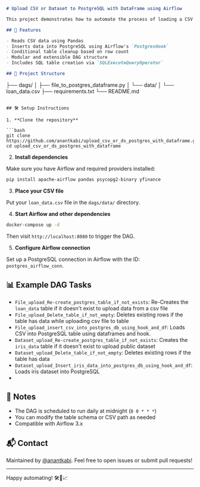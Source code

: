 
```markdown
# Upload CSV or Dataset to PostgreSQL with DataFrame using Airflow

This project demonstrates how to automate the process of loading a CSV or dataset into a PostgreSQL database using Apache Airflow. It includes a DAG that reads a CSV file into a Pandas DataFrame and inserts the data into a PostgreSQL table using `PostgresHook`.

## 🚀 Features

- Reads CSV data using Pandas
- Inserts data into PostgreSQL using Airflow's `PostgresHook`
- Conditional table cleanup based on row count
- Modular and extensible DAG structure
- Includes SQL table creation via `SQLExecuteQueryOperator`

## 📁 Project Structure

```
├── dags/
│   ├── file_to_postgres_dataframe.py
│   └── data/
│       └── loan_data.csv
├── requirements.txt
└── README.md
```

## 🛠️ Setup Instructions

1. **Clone the repository**

```bash
git clone https://github.com/anantkabi/upload_csv_or_ds_postgres_with_dataframe.git
cd upload_csv_or_ds_postgres_with_dataframe
```

2. **Install dependencies**

Make sure you have Airflow and required providers installed:

```bash
pip install apache-airflow pandas psycopg2-binary yfinance
```

3. **Place your CSV file**

Put your `loan_data.csv` file in the `dags/data/` directory.

4. **Start Airflow and other dependencies**

```bash
docker-compose up -d
```
Then visit `http://localhost:8080` to trigger the DAG.

5. **Configure Airflow connection**

Set up a PostgreSQL connection in Airflow with the ID: `postgres_airflow_conn`.

## 📊 Example DAG Tasks

- `File_upload_Re-create_postgres_table_if_not_exists`: Re-Creates the `loan_data` table if it doesn't exist to upload data from a csv file
- `File_upload_Delete_table_if_not_empty`: Deletes existing rows if the table has data while uploading csv file to table
- `File_upload_insert_csv_into_postgres_db_using_hook_and_df`: Loads CSV into PostgreSQL table using dataframes and hook.
- `Dataset_upload_Re-create_postgres_table_if_not_exists`: Creates the `iris_data` table if it doesn't exist to upload public dataset
- `Dataset_upload_Delete_table_if_not_empty`: Deletes existing rows if the table has data
- `Dataset_upload_Insert_iris_data_into_postgres_db_using_hook_and_df`: Loads iris dataset into PostgreSQL
- 
## 📌 Notes

- The DAG is scheduled to run daily at midnight (`0 0 * * *`)
- You can modify the table schema or CSV path as needed
- Compatible with Airflow 3.x

## 📬 Contact

Maintained by [@anantkabi](https://github.com/anantkabi). Feel free to open issues or submit pull requests!

---

Happy automating! 🛠️🐘📈
```

